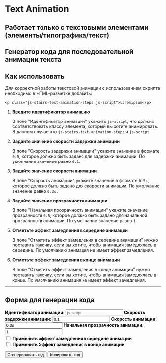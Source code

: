 # Text Animation

## Работает только с текстовыми элементами (элементы/типографика/текст)

## Генератор кода для последовательной анимации текста

## Как использовать

Для корректной работы текстовой анимации с использованием скрипта необходимо в HTML-разметке добавить:
<!-- markdownlint-disable MD040 -->
```
<p class="js-stairs-text-animation-steps js-script">Loremipsum</p>
```

1. **Введите идентификатор анимацию**

   В поле "Идентификатор анимации" укажите `js-script`, что должно соответствовать классу элемента, который вы хотите анимировать. В данном случае это `js-stairs-text-animation-steps` и `js-script`.

2. **Задайте значение скорости задержки анимации**

   В поле "Скорость задержки анимации" укажите значение в формате `0.5`, которое должно быть задано для задержки анимации. По умолчание значение равно `0.1`.

3. **Задайте значение скорости анимации**

    В поле "Скорость анимации" укажите значение в формате `0.5s`, которое должно быть задано для скорости анимации. По умолчание значение равно `0.3s.`

4. **Задайте значение прозрачности анимации**

    В поле "Начальная прозрачность анимации" укажите значение прозрачности `0.5`, которое должно быть задано для начальной прозрачности анимации. По умолчание значение равно `1`

5. **Отметьте  эффект замедления в середине анимации**

   В поле "Отметить эффект замедления в середине анимации" нужно поставить галочку, если вы хотите, чтобы анимация замедлялась в середине. По умолчанию анимация не имеет эффект замедления.

6. **Отметьте  эффект замедления в конце анимации**

    В поле "Отметить эффект замедления в конце анимации" нужно поставить галочку, если вы хотите, чтобы анимация замедлялась в конце. По умолчанию анимация не имеет эффект замедления.

---

## Форма для генерации кода

<!-- markdownlint-disable MD041 -->
<!-- markdownlint-disable MD033 -->

<div id="stairs-generator">
  <label for="animationIdentifier" style="font-weight:bold; color: #000;">Идентификатор анимации:</label>
  <input type="text" id="animationIdentifier" value="" placeholder="js-script">
  <label for="animationDalay" style="font-weight:bold; color: #000;">Скорость задержки анимации:</label>
  <input type="text" id="animationDalay" value="0.1" placeholder="0.1">
  <label for="animationSpeed" style="font-weight:bold; color: #000;">Скорость анимации:</label>
  <input type="text" id="animationSpeed" value="0.3s" placeholder="0.3s">
  <label for="start-opacity" style="font-weight:bold; color: #000;">Начальная прозрачность анимации:</label>
  <input type="text" id="start-opacity" value="1" placeholder="1">
  <div class="checkbox">
    <div class="checkbox_wrapper">
      <input type="checkbox" id="slowdownEffect" value="false">
      <label for="slowdownEffect" style="font-weight:bold; color: #000;">Применить эффект замедления в середине анимации</label>
    </div>
    <div class="checkbox_wrapper">
      <input type="checkbox" id="endSlowdownEffect" value="false">
      <label for="endSlowdownEffect" style="font-weight:bold; color: #000;">Применить Эффект замедления в конце анимации</label>
    </div>
  </div>

  <button id="generate-stairs">Сгенерировать код</button>
  <button id="copy-stairs">Копировать код</button>
  <h2 id="title" style="display: none">Пример сгенерированного кода</h2>
  <pre id="stairs-output"></pre>
</div>
